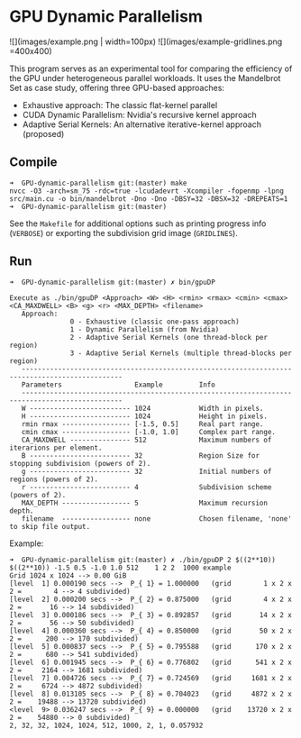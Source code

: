 # GPU Dynamic Parallelism
![](images/example.png | width=100px) ![](images/example-gridlines.png =400x400)

This program serves as an experimental tool for comparing the efficiency of the GPU under heterogeneous parallel workloads. It uses the 
Mandelbrot Set as case study, offering three GPU-based approaches:
- Exhaustive approach:      The classic flat-kernel parallel 
- CUDA Dynamic Parallelism: Nvidia's recursive kernel approach
- Adaptive Serial Kernels:  An alternative iterative-kernel approach (proposed) 

## Compile
```
➜  GPU-dynamic-parallelism git:(master) make
nvcc -O3 -arch=sm_75 -rdc=true -lcudadevrt -Xcompiler -fopenmp -lpng src/main.cu -o bin/mandelbrot -Dno -Dno -DBSY=32 -DBSX=32 -DREPEATS=1
➜  GPU-dynamic-parallelism git:(master) 
```
See the `Makefile` for additional options such as printing progress info (`VERBOSE`) or exporting the subdivision grid image (`GRIDLINES`).

## Run
```
➜  GPU-dynamic-parallelism git:(master) ✗ bin/gpuDP

Execute as ./bin/gpuDP <Approach> <W> <H> <rmin> <rmax> <cmin> <cmax> <CA_MAXDWELL> <B> <g> <r> <MAX_DEPTH> <filename>
   Approach:
               0 - Exhaustive (classic one-pass approach)
               1 - Dynamic Parallelism (from Nvidia)
               2 - Adaptive Serial Kernels (one thread-block per region)
               3 - Adaptive Serial Kernels (multiple thread-blocks per region)
   -----------------------------------------------------------------------------------------------
   Parameters                  Example         Info
   -----------------------------------------------------------------------------------------------
   W ------------------------- 1024            Width in pixels.
   H ------------------------- 1024            Height in pixels.
   rmin rmax ----------------- [-1.5, 0.5]     Real part range.
   cmin cmax ----------------- [-1.0, 1.0]     Complex part range.
   CA_MAXDWELL --------------- 512             Maximum numbers of iterarions per element.
   B ------------------------- 32              Region Size for stopping subdivision (powers of 2).
   g ------------------------- 32              Initial numbers of regions (powers of 2).
   r ------------------------- 4               Subdivision scheme (powers of 2).
   MAX_DEPTH ----------------- 5               Maximum recursion depth.
   filename  ----------------- none            Chosen filename, 'none' to skip file output.
```
Example:
```
➜  GPU-dynamic-parallelism git:(master) ✗ ./bin/gpuDP 2 $((2**10)) $((2**10)) -1.5 0.5 -1.0 1.0 512    1 2 2  1000 example
Grid 1024 x 1024 --> 0.00 GiB
[level  1] 0.000190 secs -->  P_{ 1} = 1.000000   (grid        1 x 2 x 2 =        4 --> 4 subdivided)
[level  2] 0.000200 secs -->  P_{ 2} = 0.875000   (grid        4 x 2 x 2 =       16 --> 14 subdivided)
[level  3] 0.000186 secs -->  P_{ 3} = 0.892857   (grid       14 x 2 x 2 =       56 --> 50 subdivided)
[level  4] 0.000360 secs -->  P_{ 4} = 0.850000   (grid       50 x 2 x 2 =      200 --> 170 subdivided)
[level  5] 0.000837 secs -->  P_{ 5} = 0.795588   (grid      170 x 2 x 2 =      680 --> 541 subdivided)
[level  6] 0.001945 secs -->  P_{ 6} = 0.776802   (grid      541 x 2 x 2 =     2164 --> 1681 subdivided)
[level  7] 0.004726 secs -->  P_{ 7} = 0.724569   (grid     1681 x 2 x 2 =     6724 --> 4872 subdivided)
[level  8] 0.013105 secs -->  P_{ 8} = 0.704023   (grid     4872 x 2 x 2 =    19488 --> 13720 subdivided)
<level  9> 0.036247 secs -->  P_{ 9} = 0.000000   (grid    13720 x 2 x 2 =    54880 --> 0 subdivided)
2, 32, 32, 1024, 1024, 512, 1000, 2, 1, 0.057932
```
